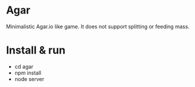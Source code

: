 # Agar
Minimalistic Agar.io like game. It does not support splitting or feeding mass.

# Install & run
 - cd agar
 - npm install
 - node server
